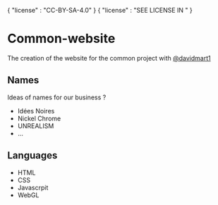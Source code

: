 { "license" : "CC-BY-SA-4.0" }
{ "license" : "SEE LICENSE IN <LICENSE>" }

# Common-website
The creation of the website for the common project with <a href="https://github.com/davidmart1">@davidmart1</a>

## Names
Ideas of names for our business ?
<ul>
	<li>Idées Noires</li>
	<li>Nickel Chrome</li>
	<li>UNREALISM</li>
	<li>...</li>
</ul>

## Languages
<ul>
	<li>HTML</li>
	<li>CSS</li>
	<li>Javascrpit</li>
	<li>WebGL</li>
</ul>
